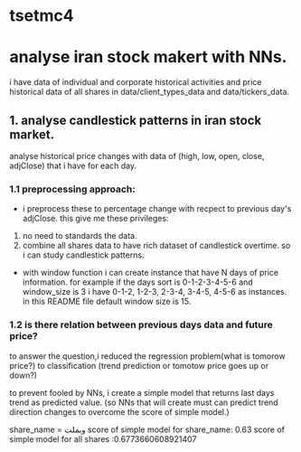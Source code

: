 # tsetmc4

# analyse iran stock makert with NNs.

i have data of individual and corporate historical activities and price historical data of all shares in data/client_types_data and data/tickers_data.

## 1. analyse candlestick patterns in iran stock market.
analyse historical price changes with data of (high, low, open, close, adjClose) that i have for each day.

### 1.1 preprocessing approach:
* i preprocess these to percentage change with recpect to  previous day's adjClose.
this give me these privileges:
1. no need to standards the data.
2. combine all shares data to have rich dataset of candlestick overtime. so i can study candlestick patterns.

* with window function i can create instance that have N days of price information. for example if the days sort is 0-1-2-3-4-5-6 and window_size is 3 i have 0-1-2, 1-2-3, 2-3-4, 3-4-5, 4-5-6 as instances. in this README file default window size is 15.


### 1.2 is there relation between previous days data and future price?

to answer the question,i reduced the regression problem(what is tomorow price?) to classification (trend prediction or tomotow price goes up or down?)

to prevent fooled by NNs, i create a simple model that returns last days trend as predicted value. (so NNs that will create must can predict trend direction changes to overcome the score of simple model.)

share_name = وبملت 
score of simple model for share_name: 0.63
score of simple model for all shares :0.6773660608921407

